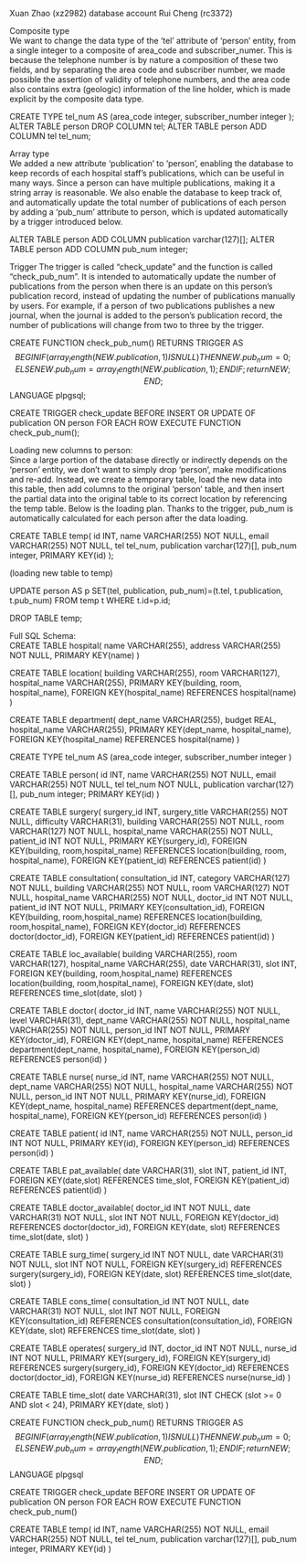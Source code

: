 Xuan Zhao (xz2982) database account
Rui Cheng (rc3372)

Composite type  
We want to change the data type of the ‘tel’ attribute of ‘person’ entity, from a single integer to a composite of area_code and subscriber_numer. This is because the telephone number is by nature a composition of these two fields, and by separating the area code and subscriber number, we made possible the assertion of validity of telephone numbers, and the area code also contains extra (geologic) information of the line holder, which is made explicit by the composite data type.

CREATE TYPE tel_num AS (area_code integer,
subscriber_number integer
);
ALTER TABLE person DROP COLUMN tel;
ALTER TABLE person ADD COLUMN tel tel_num;

Array type  
We added a new attribute ‘publication’ to ‘person’, enabling the database to keep records of each hospital staff’s publications, which can be useful in many ways. Since a person can have multiple publications, making it a string array is reasonable. We also enable the database to keep track of, and automatically update the total number of publications of each person by adding a ‘pub_num’ attribute to person, which is updated automatically by a trigger introduced below.

ALTER TABLE person ADD COLUMN publication varchar(127)[];
ALTER TABLE person ADD COLUMN pub_num integer;

Trigger
The trigger is called “check_update” and the function is called “check_pub_num”. It is intended to automatically update the number of publications from the person when there is an update on this person’s publication record, instead of updating the number of publications manually by users. For example, if a person of two publications publishes a new journal, when the journal is added to the person’s publication record, the number of publications will change from two to three by the trigger.

CREATE FUNCTION check_pub_num() RETURNS TRIGGER AS $$
BEGIN
IF (array_length(NEW.publication,1) IS NULL) THEN
NEW.pub_num =0;
ELSE
NEW.pub_num = array_length(NEW.publication,1);
END IF;
return NEW;
END;
$$ LANGUAGE plpgsql;

CREATE TRIGGER check_update 
    BEFORE INSERT OR UPDATE OF publication ON person
    FOR EACH ROW
    EXECUTE FUNCTION check_pub_num();

Loading new columns to person:  
Since a large portion of the database directly or indirectly depends on the ‘person’ entity, we don’t want to simply drop ‘person’, make modifications and re-add. Instead, we create a temporary table, load the new data into this table, then add columns to the original ‘person’ table, and then insert the partial data into the original table to its correct location by referencing the temp table. Below is the loading plan. Thanks to the trigger, pub_num is automatically calculated for each person after the data loading.

CREATE TABLE temp(
id INT,
name VARCHAR(255) NOT NULL,
email VARCHAR(255) NOT NULL,
tel tel_num,
publication varchar(127)[],
pub_num integer,
PRIMARY KEY(id)
);

(loading new table to temp)

UPDATE person AS p SET(tel, publication, pub_num)=(t.tel, t.publication, t.pub_num)
FROM temp t WHERE t.id=p.id;

DROP TABLE temp;



Full SQL Schema:  
CREATE TABLE hospital(
name VARCHAR(255),
address VARCHAR(255) NOT NULL,
PRIMARY KEY(name)
)

CREATE TABLE location(
building VARCHAR(255),
room VARCHAR(127),
hospital_name VARCHAR(255),
PRIMARY KEY(building, room, hospital_name),
FOREIGN KEY(hospital_name) REFERENCES hospital(name)
)

CREATE TABLE department(
dept_name VARCHAR(255),
budget REAL,
hospital_name VARCHAR(255),
PRIMARY KEY(dept_name, hospital_name),
FOREIGN KEY(hospital_name) REFERENCES hospital(name)
)

CREATE TYPE tel_num AS (area_code integer,
subscriber_number integer
)

CREATE TABLE person(
id INT,
name VARCHAR(255) NOT NULL,
email VARCHAR(255) NOT NULL,
tel tel_num NOT NULL,
publication varchar(127)[],
pub_num integer;
PRIMARY KEY(id)
)

CREATE TABLE surgery(
surgery_id INT,
surgery_title VARCHAR(255) NOT NULL,
difficulty VARCHAR(31),
building VARCHAR(255) NOT NULL,
room VARCHAR(127) NOT NULL,
hospital_name VARCHAR(255) NOT NULL,
patient_id INT NOT NULL,
PRIMARY KEY(surgery_id),
FOREIGN KEY(building, room,hospital_name) REFERENCES location(building, room, hospital_name),
FOREIGN KEY(patient_id) REFERENCES patient(id)
)

CREATE TABLE consultation(
consultation_id INT,
category VARCHAR(127) NOT NULL,
building VARCHAR(255) NOT NULL, 
room VARCHAR(127) NOT NULL,
hospital_name VARCHAR(255) NOT NULL,
doctor_id INT NOT NULL,
patient_id INT NOT NULL,
PRIMARY KEY(consultation_id),
FOREIGN KEY(building, room,hospital_name) REFERENCES location(building, room,hospital_name),
FOREIGN KEY(doctor_id) REFERENCES doctor(doctor_id),
FOREIGN KEY(patient_id) REFERENCES patient(id)
)

CREATE TABLE loc_available(
building VARCHAR(255),
room VARCHAR(127),
hospital_name VARCHAR(255),
date VARCHAR(31),
slot INT,
FOREIGN KEY(building, room,hospital_name) REFERENCES location(building, room,hospital_name),
FOREIGN KEY(date, slot) REFERENCES time_slot(date, slot)
)

CREATE TABLE doctor(
doctor_id INT,
name VARCHAR(255) NOT NULL,
level VARCHAR(31),
dept_name VARCHAR(255) NOT NULL,
hospital_name VARCHAR(255) NOT NULL,
person_id INT NOT NULL,
PRIMARY KEY(doctor_id),
FOREIGN KEY(dept_name, hospital_name) REFERENCES department(dept_name, hospital_name),
FOREIGN KEY(person_id) REFERENCES person(id)
)

CREATE TABLE nurse(
nurse_id INT,
name VARCHAR(255) NOT NULL,
dept_name VARCHAR(255) NOT NULL,
hospital_name VARCHAR(255) NOT NULL,
person_id INT NOT NULL,
PRIMARY KEY(nurse_id),
FOREIGN KEY(dept_name, hospital_name) REFERENCES department(dept_name, hospital_name),
FOREIGN KEY(person_id) REFERENCES person(id)
)

CREATE TABLE patient(
id INT,
name VARCHAR(255) NOT NULL,
person_id INT NOT NULL,
PRIMARY KEY(id),
FOREIGN KEY(person_id) REFERENCES person(id)
)

CREATE TABLE pat_available(
date VARCHAR(31),
slot INT,
patient_id INT,
FOREIGN KEY(date,slot) REFERENCES time_slot,
FOREIGN KEY(patient_id) REFERENCES patient(id)
)

CREATE TABLE doctor_available(
doctor_id INT NOT NULL,
date VARCHAR(31) NOT NULL,
slot INT NOT NULL,
FOREIGN KEY(doctor_id) REFERENCES doctor(doctor_id),
FOREIGN KEY(date, slot) REFERENCES time_slot(date, slot)
)

CREATE TABLE surg_time(
surgery_id INT NOT NULL,
date VARCHAR(31) NOT NULL,
slot INT NOT NULL,
FOREIGN KEY(surgery_id) REFERENCES surgery(surgery_id),
FOREIGN KEY(date, slot) REFERENCES time_slot(date, slot)
)

CREATE TABLE cons_time(
consultation_id INT NOT NULL,
date VARCHAR(31) NOT NULL,
slot INT NOT NULL,
FOREIGN KEY(consultation_id) REFERENCES consultation(consultation_id),
FOREIGN KEY(date, slot) REFERENCES time_slot(date, slot)
)

CREATE TABLE operates(
surgery_id INT,
doctor_id INT NOT NULL,
nurse_id INT NOT NULL,
PRIMARY KEY(surgery_id),
FOREIGN KEY(surgery_id) REFERENCES surgery(surgery_id),
FOREIGN KEY(doctor_id) REFERENCES doctor(doctor_id),
FOREIGN KEY(nurse_id) REFERENCES nurse(nurse_id)
)

CREATE TABLE time_slot(
date VARCHAR(31),
slot INT CHECK (slot >= 0 AND slot < 24),
PRIMARY KEY(date, slot)
)

CREATE FUNCTION check_pub_num() RETURNS TRIGGER AS $$
BEGIN
IF (array_length(NEW.publication,1) IS NULL) THEN
NEW.pub_num =0;
ELSE
NEW.pub_num = array_length(NEW.publication,1);
END IF;
return NEW;
END;
$$ LANGUAGE plpgsql

CREATE TRIGGER check_update 
    BEFORE INSERT OR UPDATE OF publication ON person
    FOR EACH ROW
    EXECUTE FUNCTION check_pub_num()

CREATE TABLE temp(
id INT,
name VARCHAR(255) NOT NULL,
email VARCHAR(255) NOT NULL,
tel tel_num,
publication varchar(127)[],
pub_num integer,
PRIMARY KEY(id)
)
